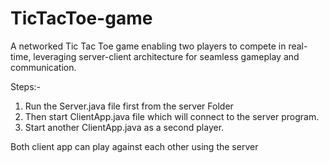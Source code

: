 # TicTacToe-game
A networked Tic Tac Toe game enabling two players to compete in real-time, leveraging server-client architecture for seamless gameplay and communication.


Steps:-
1) Run the Server.java file first from the server Folder
2) Then start ClientApp.java file which will connect to the server program.
3) Start another ClientApp.java as a second player.

Both client app can play against each other using the server
